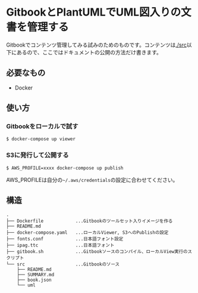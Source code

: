 # GitbookとPlantUMLでUML図入りの文書を管理する

Gitbookでコンテンツ管理してみる試みのためのものです。コンテンツは[./src](src)以下にあるので、ここではドキュメントの公開の方法だけ書きます。

## 必要なもの

* Docker

## 使い方

### Gitbookをローカルで試す

```
$ docker-compose up viewer
```

### S3に発行して公開する

```
$ AWS_PROFILE=xxxx docker-compose up publish
```

AWS_PROFILEは自分の`~/.aws/credentials`の設定に合わせてください。

## 構造

```
.
├── Dockerfile            ...Gitbookのツールセット入りイメージを作る
├── README.md
├── docker-compose.yaml   ...ローカルViewer, S3へのPublishの設定
├── fonts.conf            ...日本語フォント設定
├── ipag.ttc              ...日本語フォント
├── gitbook.sh            ...Gitbookソースのコンパイル、ローカルView実行のスクリプト
└── src                   ...Gitbookのソース
    ├── README.md
    ├── SUMMARY.md
    ├── book.json
    └── uml

```
